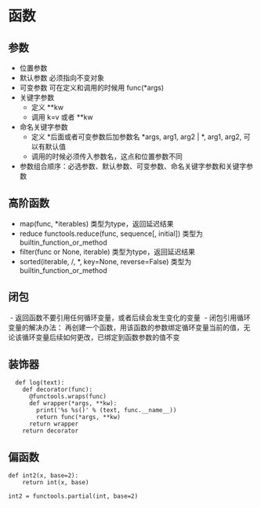 # 函数
## 参数
  - 位置参数
  - 默认参数 必须指向不变对象
  - 可变参数 可在定义和调用的时候用 func(*args)
  - 关键字参数
    - 定义 **kw
    - 调用 k=v 或者 **kw
  - 命名关键字参数
    - 定义 *后面或者可变参数后加参数名 *args, arg1, arg2 | *, arg1, arg2, 可以有默认值
    - 调用的时候必须传入参数名，这点和位置参数不同
  - 参数组合顺序：必选参数、默认参数、可变参数、命名关键字参数和关键字参数
  
## 高阶函数
  - map(func, *iterables) 类型为type，返回延迟结果
  - reduce functools.reduce(func, sequence[, initial]) 类型为builtin_function_or_method
  - filter(func or None, iterable) 类型为type，返回延迟结果
  - sorted(iterable, /, *, key=None, reverse=False) 类型为builtin_function_or_method

## 闭包
  - 返回函数不要引用任何循环变量，或者后续会发生变化的变量
  - 闭包引用循环变量的解决办法： 再创建一个函数，用该函数的参数绑定循环变量当前的值，无论该循环变量后续如何更改，已绑定到函数参数的值不变
  
## 装饰器
```
  def log(text):
    def decorator(func):
      @functools.wraps(func)
      def wrapper(*args, **kw):
        print('%s %s()' % (text, func.__name__))
        return func(*args, **kw)
      return wrapper
    return decorator
```

## 偏函数
```
def int2(x, base=2):
	return int(x, base)
```
`int2 = functools.partial(int, base=2)`
